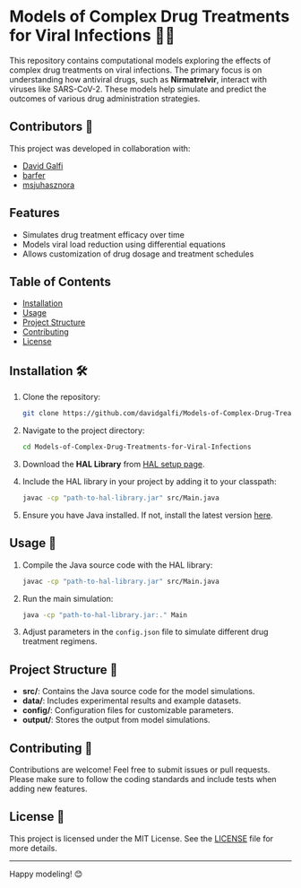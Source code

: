 # Models of Complex Drug Treatments for Viral Infections 💊🦠

This repository contains computational models exploring the effects of complex drug treatments on viral infections. The primary focus is on understanding how antiviral drugs, such as **Nirmatrelvir**, interact with viruses like SARS-CoV-2. These models help simulate and predict the outcomes of various drug administration strategies.

## Contributors 👥

This project was developed in collaboration with:

- [David Galfi](https://github.com/davidgalfi)
- [barfer](https://github.com/barfer)
- [msjuhasznora](https://github.com/msjuhasznora)

## Features

- Simulates drug treatment efficacy over time
- Models viral load reduction using differential equations
- Allows customization of drug dosage and treatment schedules

## Table of Contents

- [Installation](#installation)
- [Usage](#usage)
- [Project Structure](#project-structure)
- [Contributing](#contributing)
- [License](#license)

## Installation 🛠️

1. Clone the repository:

    ```bash
    git clone https://github.com/davidgalfi/Models-of-Complex-Drug-Treatments-for-Viral-Infections.git
    ```

2. Navigate to the project directory:

    ```bash
    cd Models-of-Complex-Drug-Treatments-for-Viral-Infections
    ```

3. Download the **HAL Library** from [HAL setup page](https://halloworld.org/setup.html).

4. Include the HAL library in your project by adding it to your classpath:

    ```bash
    javac -cp "path-to-hal-library.jar" src/Main.java
    ```

5. Ensure you have Java installed. If not, install the latest version [here](https://www.java.com/en/download/).

## Usage 🚀

1. Compile the Java source code with the HAL library:

    ```bash
    javac -cp "path-to-hal-library.jar" src/Main.java
    ```

2. Run the main simulation:

    ```bash
    java -cp "path-to-hal-library.jar:." Main
    ```

3. Adjust parameters in the `config.json` file to simulate different drug treatment regimens.

## Project Structure 📁

- **src/**: Contains the Java source code for the model simulations.
- **data/**: Includes experimental results and example datasets.
- **config/**: Configuration files for customizable parameters.
- **output/**: Stores the output from model simulations.

## Contributing 🤝

Contributions are welcome! Feel free to submit issues or pull requests. Please make sure to follow the coding standards and include tests when adding new features.

## License 📄

This project is licensed under the MIT License. See the [LICENSE](./LICENSE) file for more details.

---

Happy modeling! 😊
